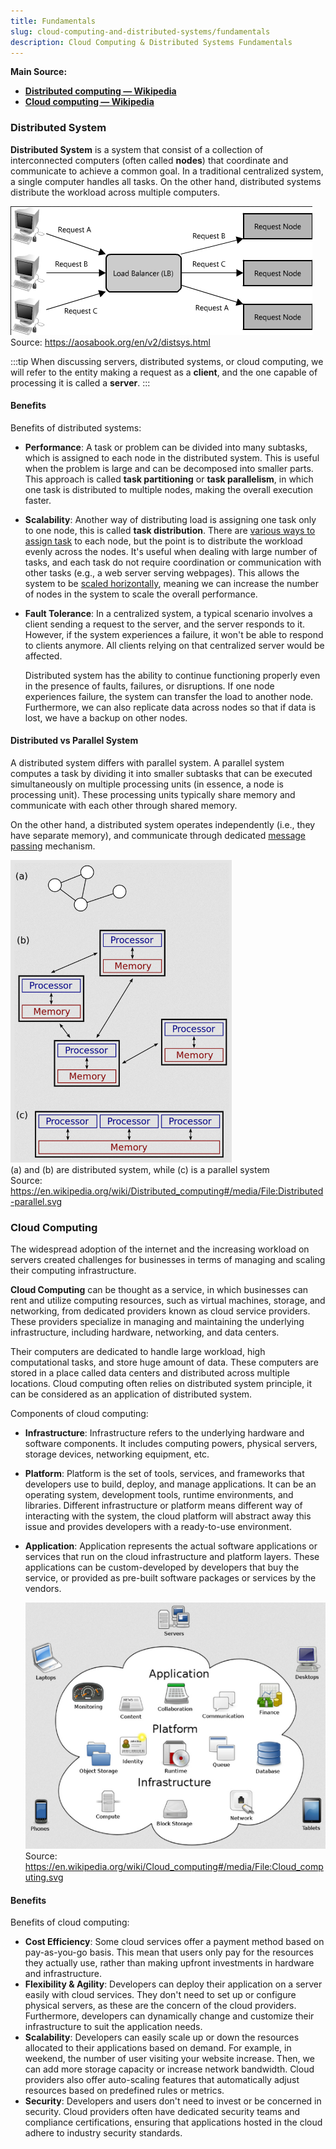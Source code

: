 ```yaml
---
title: Fundamentals
slug: cloud-computing-and-distributed-systems/fundamentals
description: Cloud Computing & Distributed Systems Fundamentals
---
```


**Main Source:**

- **[Distributed computing — Wikipedia](https://en.wikipedia.org/wiki/Distributed_computing)**
- **[Cloud computing — Wikipedia](https://en.wikipedia.org/wiki/Cloud_computing)**

### Distributed System

**Distributed System** is a system that consist of a collection of interconnected computers (often called **nodes**) that coordinate and communicate to achieve a common goal. In a traditional centralized system, a single computer handles all tasks. On the other hand, distributed systems distribute the workload across multiple computers.

![Distributed system](./distributed-system.png)  
Source: https://aosabook.org/en/v2/distsys.html

:::tip
When discussing servers, distributed systems, or cloud computing, we will refer to the entity making a request as a **client**, and the one capable of processing it is called a **server**.
:::

#### Benefits

Benefits of distributed systems:

- **Performance**: A task or problem can be divided into many subtasks, which is assigned to each node in the distributed system. This is useful when the problem is large and can be decomposed into smaller parts. This approach is called **task partitioning** or **task parallelism**, in which one task is distributed to multiple nodes, making the overall execution faster.

- **Scalability**: Another way of distributing load is assigning one task only to one node, this is called **task distribution**. There are [various ways to assign task](/cloud-computing-and-distributed-systems/distributed-systems-communication#coordination) to each node, but the point is to distribute the workload evenly across the nodes. It's useful when dealing with large number of tasks, and each task do not require coordination or communication with other tasks (e.g., a web server serving webpages). This allows the system to be [scaled horizontally](/software-engineering/system-design#scalability), meaning we can increase the number of nodes in the system to scale the overall performance.

- **Fault Tolerance**: In a centralized system, a typical scenario involves a client sending a request to the server, and the server responds to it. However, if the system experiences a failure, it won't be able to respond to clients anymore. All clients relying on that centralized server would be affected.

  Distributed system has the ability to continue functioning properly even in the presence of faults, failures, or disruptions. If one node experiences failure, the system can transfer the load to another node. Furthermore, we can also replicate data across nodes so that if data is lost, we have a backup on other nodes.

#### Distributed vs Parallel System

A distributed system differs with parallel system. A parallel system computes a task by dividing it into smaller subtasks that can be executed simultaneously on multiple processing units (in essence, a node is processing unit). These processing units typically share memory and communicate with each other through shared memory.

On the other hand, a distributed system operates independently (i.e., they have separate memory), and communicate through dedicated [message passing](/cloud-computing-and-distributed-systems/distributed-systems-communication#message-passing) mechanism.

![Distributed vs parallel systems](./distributed-vs-parallel.png)  
(a) and (b) are distributed system, while (c) is a parallel system  
Source: https://en.wikipedia.org/wiki/Distributed_computing#/media/File:Distributed-parallel.svg

### Cloud Computing

The widespread adoption of the internet and the increasing workload on servers created challenges for businesses in terms of managing and scaling their computing infrastructure.

**Cloud Computing** can be thought as a service, in which businesses can rent and utilize computing resources, such as virtual machines, storage, and networking, from dedicated providers known as cloud service providers. These providers specialize in managing and maintaining the underlying infrastructure, including hardware, networking, and data centers.

Their computers are dedicated to handle large workload, high computational tasks, and store huge amount of data. These computers are stored in a place called data centers and distributed across multiple locations. Cloud computing often relies on distributed system principle, it can be considered as an application of distributed system.

Components of cloud computing:

- **Infrastructure**: Infrastructure refers to the underlying hardware and software components. It includes computing powers, physical servers, storage devices, networking equipment, etc.
- **Platform**: Platform is the set of tools, services, and frameworks that developers use to build, deploy, and manage applications. It can be an operating system, development tools, runtime environments, and libraries. Different infrastructure or platform means different way of interacting with the system, the cloud platform will abstract away this issue and provides developers with a ready-to-use environment.
- **Application**: Application represents the actual software applications or services that run on the cloud infrastructure and platform layers. These applications can be custom-developed by developers that buy the service, or provided as pre-built software packages or services by the vendors.

  ![Components of cloud computing](./cloud-computing-components.png)  
  Source: https://en.wikipedia.org/wiki/Cloud_computing#/media/File:Cloud_computing.svg

#### Benefits

Benefits of cloud computing:

- **Cost Efficiency**: Some cloud services offer a payment method based on pay-as-you-go basis. This mean that users only pay for the resources they actually use, rather than making upfront investments in hardware and infrastructure.
- **Flexibility & Agility**: Developers can deploy their application on a server easily with cloud services. They don't need to set up or configure physical servers, as these are the concern of the cloud providers. Furthermore, developers can dynamically change and customize their infrastructure to suit the application needs.
- **Scalability**: Developers can easily scale up or down the resources allocated to their applications based on demand. For example, in weekend, the number of user visiting your website increase. Then, we can add more storage capacity or increase network bandwidth. Cloud providers also offer auto-scaling features that automatically adjust resources based on predefined rules or metrics.
- **Security**: Developers and users don't need to invest or be concerned in security. Cloud providers often have dedicated security teams and compliance certifications, ensuring that applications hosted in the cloud adhere to industry security standards.
